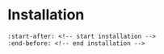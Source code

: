 # Installation

```{include} ../../README.md
:start-after: <!-- start installation -->
:end-before: <!-- end installation -->
```
